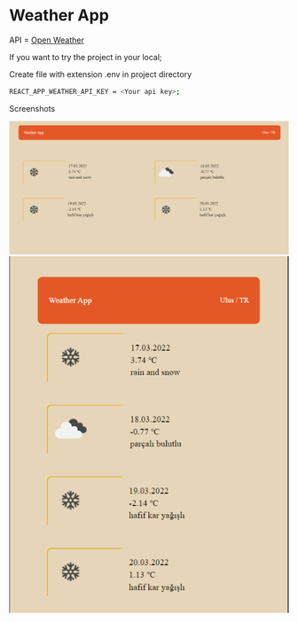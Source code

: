 # Weather App

API = [Open Weather](https://openweathermap.org/)

If you want to try the project in your local;

Create file with extension .env in project directory

```bash
REACT_APP_WEATHER_API_KEY = <Your api key>;
```

Screenshots

![large screen](https://github.com/huseyin-ensari/weather-app/blob/main/forReadme/large-screen.PNG?raw=true)![mobile screen](https://github.com/huseyin-ensari/weather-app/blob/main/forReadme/mobile-screen.PNG?raw=true)
